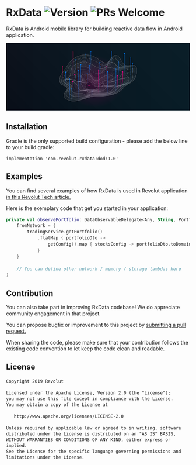 # RxData ![Version](https://img.shields.io/github/license/revolut-mobile/RxData) ![PRs Welcome](https://img.shields.io/badge/PRs-welcome-brightgreen.svg)

RxData is Android mobile library for building reactive data flow in Android application.

![](images/rxdata_background.png)

## Installation

Gradle is the only supported build configuration - please add the below line to your build.gradle:

```
implementation 'com.revolut.rxdata:dod:1.0'
```

## Examples

You can find several examples of how RxData is used in Revolut application [in this Revolut Tech article.][1]

Here is the exemplary code that get you started in your application:

```kotlin
private val observePortfolio: DataObservableDelegate<Any, String, Portfolio> = DataObservableDelegate(
    fromNetwork = {
        tradingService.getPortfolio()
            .flatMap { portfolioDto ->
                getConfig().map { stocksConfig -> portfolioDto.toDomain(stocksConfig) }
            }         
    }

    // You can define other network / memory / storage lambdas here
)
```

## Contribution

You can also take part in improving RxData codebase! We do appreciate community engagement in that project.

You can propose bugfix or improvement to this project by [submitting a pull request.][2]

When sharing the code, please make sure that your contribution follows the existing code convention to let keep the code clean and readable.

## License


    Copyright 2019 Revolut

    Licensed under the Apache License, Version 2.0 (the "License");
    you may not use this file except in compliance with the License.
    You may obtain a copy of the License at

       http://www.apache.org/licenses/LICENSE-2.0

    Unless required by applicable law or agreed to in writing, software
    distributed under the License is distributed on an "AS IS" BASIS,
    WITHOUT WARRANTIES OR CONDITIONS OF ANY KIND, either express or implied.
    See the License for the specific language governing permissions and
    limitations under the License.

 [1]: https://medium.com/revolut/reactive-data-flow-in-revolut-android-app-30a49fa1572e
 [2]: https://github.com/revolut-mobile/RxData/pulls